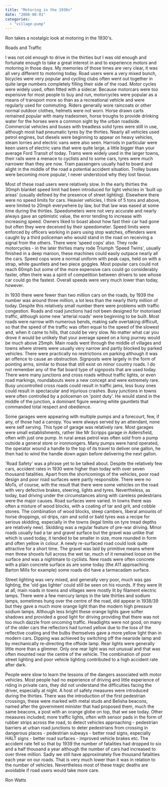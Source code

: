```yaml
---
title: "Motoring in the 1930s"
date: "2008-08-01"
categories: 
  - "village-pump"
---
```


Ron takes a nostalgic look at motoring in the 1930's.

Roads and Traffic

I was not old enough to drive in the thirties but I was old enough and fortunate enough to take a great interest in and to experience motors and motoring in those days. My memories of those times are very clear, it was all very different to motoring today. Road users were a very mixed bunch, bicycles were very popular and cycling clubs often went out together in quite large numbers completely filling their side of the road. Motor cycles were widely used, often fitted with a sidecar. Because motorcars were too expensive for most people to buy and run, motorcycles were popular as a means of transport more so than as a recreational vehicle and were regularly used for commuting. Riders generally wore raincoats or other normal outdoor clothes, helmets were not worn. Horse drawn carts remained popular with many tradesmen, horse troughs to provide drinking water for the horses were a common sight by the urban roadside. Commercial vehicles and buses with treadless solid tyres were still in use, although most had pneumatic tyres by the thirties. Nearly all vehicles used petrol engines, but diesels were beginning to appear on heavy vehicles, steam lorries and electric vans were also seen. Harrods in particular were keen users of electric vans that were quite large, a little bigger than your average Ford Transit of today. Trams were widely used in the larger towns, their rails were a menace to cyclists and to some cars, tyres were much narrower than they are now. Tram passengers usually had to board and alight in the middle of the road a potential accident situation. Trolley buses were becoming more popular, I never understood why they lost favour.

Most of these road users were relatively slow. In the early thirties the 30mph blanket speed limit had been introduced for light vehicles in 'built up areas' (usually defined by the presence of street lighting). Elsewhere there were no speed limits for cars. Heavier vehicles, I think of 5 tons and above, were limited to 20mph everywhere by law, but that law was eased at some time during the thirties. Speedometers were not very accurate and nearly always gave an optimistic value, the error tending to increase with increasing speed. Owners liked to boast about how fast their car had gone but often they were deceived by their speedometer. Speed limits were enforced by officers working in pairs using stop watches, offenders were caught by a third policeman who would stand in the road on receiving a signal from the others. There were 'speed cops' also. They rode motorcycles - in the later thirties many rode Triumph 'Speed Twins', usually finished in a deep maroon, these machines could easily outpace nearly all the cars. Speed cops wore a normal uniform with peak caps, held on with a strap, white gauntlets and two piece goggles. Most popular cars could not reach 60mph but some of the more expensive cars could go considerably faster, often there was a spirit of competition between drivers to see whose car could go the fastest. Overall speeds were very much lower than today, however.

In 1930 there were fewer than two million cars on the roads, by 1939 the number was around three million, a lot less than the nearly thirty million of today. Despite this relatively small number there were problems with traffic congestion. Roads and road junctions had not been designed for motorised traffic, although some new 'arterial roads' were beginning to be built. Most roads were narrow with numerous bends, making safe overtaking difficult, so that the speed of the traffic was often equal to the speed of the slowest and, when it came to hills, that could be very slow. No matter what car you drove it would be unlikely that your average speed on a long journey would be much above 25mph. Main roads went through the middle of villages and towns where streets were usually very narrow and partly blocked by parked vehicles. There were practically no restrictions on parking although it was an offence to cause an obstruction. Signposts were largely in the form of pointing arms, similar to those that still exist on minor country roads. I do not remember any of the flat board type of signposts that are used today. There were many junctions and cross roads without traffic lights, or even road markings, roundabouts were a new concept and were extremely rare. Busy uncontrolled cross roads could result in traffic jams, less busy ones could result in spectacular and injurious crashes. Busy junctions in towns were often controlled by a policeman on 'point duty'. He would stand in the middle of the junction, a dominant figure wearing white gauntlets that commanded total respect and obedience.

Some garages were appearing with multiple pumps and a forecourt, few, if any, of those had a canopy. You were always served by an attendant, none were self serving. This type of garage was relatively rare. Most garages were small establishments, rather like Mr Scripps garage in Aidensfield, often with just one pump. In rural areas petrol was often sold from a pump outside a general store or ironmongers. Many pumps were hand operated, the operator wound a handle to the top of its travel to deliver one gallon, he then had to wind the handle down again before delivering the next gallon.

'Road Safety' was a phrase yet to be talked about. Despite the relatively few cars, accident rates in 1930 were higher than today with over seven thousand fatalities. Apart from the shortcomings of the vehicles, poor road design and poor road surfaces were partly responsible. There were no MoTs, of course, with the result that there were some vehicles on the road with very defective brakes, steering, lights and tyres. Nevertheless, as today, bad driving under the circumstances along with careless pedestrians were the major causes. Road surfaces were varied. In towns there was often a mixture of wood blocks, with a coating of tar and grit, and cobble stones. The combination of wood blocks, steep cambers, liberal amounts of horse droppings, oil drips, rain and solid or bald tyres was a recipe for serious skidding, especially in the towns (legal limits on tyre tread depths are relatively new). Skidding was a regular feature of pre-war driving. Minor roads usually had a tar and gravel surface but the gravel was unlike that which is used today, it tended to be smaller in size, more rounded in form and often yellow in colour. A newly re-surfaced road could look quite attractive for a short time. The gravel was laid by primitive means where men threw shovels full across the wet tar, much of it remained loose on the surface and was a nightmare to cyclists. New roads were often concrete with a plain concrete surface as are some today (the A11 approaching Barton Mills for example) some roads did have a tarmacadam surface.

Street lighting was very mixed, and generally very poor, much was gas lighting, the 'old gas lighter' could still be seen on his rounds. If they were lit at all, main roads in towns and villages were mostly lit by filament electric lamps. There were a few mercury lamps in the late thirties and sodium lamps, sometimes hung over the centre of the road, did appear in 1938/39 but they gave a much more orange light than the modern high pressure sodium lamps. Although less bright these orange lights gave softer shadows and provided a good light for driving providing that there was not too much dazzle from oncoming traffic. Headlights were not good, on many of the older cars the reflectors had turned yellow due to the loss of the reflective coating and the bulbs themselves gave a more yellow light than in modern cars. Dipping was achieved by switching off the nearside lamp and by mechanically re-directing the offside lamp. Rear lights were generally little more than a glimmer. Only one rear light was not unusual and that was often mounted near the centre of the vehicle. The combination of poor street lighting and poor vehicle lighting contributed to a high accident rate after dark.

People were slow to learn the lessons of the dangers associated with motor vehicles. Most people had no experience of driving and little experience of riding in private cars, they did not understand the difficulties facing the driver, especially at night. A host of safety measures were introduced during the thirties. There was the introduction of the first pedestrian crossings, these were marked with metal studs and Belisha beacons, named after the government minister that had proposed them, much the same beacons, a post with an orange globe on top, that we see today. Other measures included; more traffic lights, often with sensor pads in the form of rubber strips across the road, to detect vehicles approaching - pedestrian barriers at urban road junctions to deter pedestrians from crossing in dangerous places - pedestrian subways - better road signs, especially HALT signs - better road surfaces - improved vehicle brakes etc. The accident rate fell so that by 1939 the number of fatalities had dropped to six and a half thousand a year although the number of cars had increased to over three million. Sadly we still have approximately five thousand fatalities each year on our roads. That is very much lower than it was in relation to the number of vehicles. Nevertheless most of these tragic deaths are avoidable if road users would take more care.

Ron Watts
